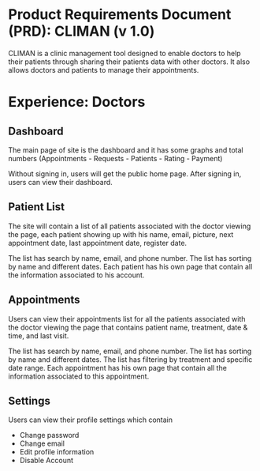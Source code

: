 # Product Requirements Document (PRD): CLIMAN (v 1.0)

CLIMAN is a clinic management tool designed to enable doctors to help their patients through sharing their patients data with other doctors.
It also allows doctors and patients to manage their appointments.

# Experience: Doctors

## Dashboard

The main page of site is the dashboard and it has some graphs and total numbers (Appointments - Requests - Patients - Rating - Payment)

Without signing in, users will get the public home page. After signing in, users can view their dashboard.

## Patient List

The site will contain a list of all patients associated with the doctor viewing the page, each patient showing up with his name, email, picture, next appointment date, last appointment date, register date. 

The list has search by name, email, and phone number. The list has sorting by name and different dates. Each patient has his own page that contain all the information associated to his account.

## Appointments

Users can view their appointments list for all the patients associated with the doctor viewing the page that contains patient name, treatment, date & time, and last visit.

The list has search by name, email, and phone number. The list has sorting by name and different dates. The list has filtering by treatment and specific date range. Each appointment has his own page that contain all the information associated to this appointment.


## Settings

Users can view their profile settings which contain 
- Change password
- Change email
- Edit profile information
- Disable Account